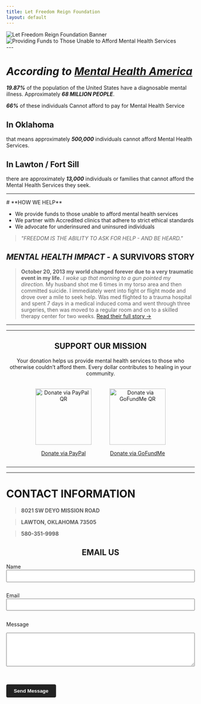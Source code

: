 ```yaml
---
title: Let Freedom Reign Foundation
layout: default
---
```

<!-- TOP -->
<div id="top"></div>

<div class="hero-container">
  <img id="hero-banner" src="/lfrf-mock/assets/graphics/hero-banner/lfrf-hero-banner-key.png" alt="Let Freedom Reign Foundation Banner" class="hero-banner" />
</div>

<div class="sub-banner-container">
  <img src="/lfrf-mock/assets/graphics/sub-banner/lfrf-sub-banner.png" alt="Providing Funds to Those Unable to Afford Mental Health Services" class="sub-banner" />
</div>
---

# ***According to [Mental Health America](https://mhanational.org/resources/quick-facts-and-statistics-about-mental-health/)***
 
 ***19.87%*** of the population of the United States have a diagnosable mental illness. Approximately ***68 MILLION PEOPLE***.

***66%*** of these individuals Cannot afford to pay for Mental Health Service

## **In Oklahoma**
that means approximately ***500,000*** individuals cannot afford Mental Health Services.

## **In Lawton / Fort Sill**
there are approximately ***13,000*** individuals or families that cannot afford the Mental Health Services they seek.

---
<!-- About Section -->
<div id="about"></div>
# **HOW WE HELP**

- We provide funds to those unable to afford mental health services
- We partner with Accredited clinics that adhere to strict ethical standards 
- We advocate for underinsured and uninsured individuals  

> *"FREEDOM IS THE ABILITY TO ASK FOR HELP - AND BE HEARD."*

## *MENTAL HEALTH IMPACT* - **A SURVIVORS STORY**
> **October 20, 2013 my world changed forever due to a very traumatic event in my life.** *I woke up that morning to a gun pointed my direction.* My husband shot me 6 times in my torso area and then committed suicide. I immediately went into fight or flight mode and drove over a mile to seek help. Was med flighted to a trauma hospital and spent 7 days in a medical induced coma and went through three surgeries, then was moved to a regular room and on to a skilled therapy center for two weeks.
> [Read their full story →](/lfrf-mock/impact-story/)

---
---
<!-- Donate Section -->
<a id="donate"></a>
<h2 style="text-align: center;">SUPPORT OUR MISSION</h2>

<p style="text-align: center; max-width: 600px; margin: 0 auto;">
  Your donation helps us provide mental health services to those who otherwise couldn’t afford them. Every dollar contributes to healing in your community.
</p>

<div style="display: flex; flex-wrap: wrap; justify-content: center; gap: 3rem; margin-top: 2rem;">

  <div class="qr-block" style="text-align: center;">
  <img src="/lfrf-mock/assets/graphics/qr/paypal-qr.png" alt="Donate via PayPal QR" width="150" />
  <p><a href="https://www.paypal.com/donate/?hosted_button_id=2W28XMRRM5CDW&source=qr" target="_blank">Donate via PayPal</a></p>
</div>

<div class="qr-block" style="text-align: center;">
  <img src="/lfrf-mock/assets/graphics/qr/gofundme-qr.png" alt="Donate via GoFundMe QR" width="150" />
  <p><a href="https://www.gofundme.com/f/support-mental-health-access-in-oklahoma/cl/s?lang=en_US&utm_campaign=fp_sharesheet&utm_medium=customer&utm_source=copy_link&attribution_id=sl%3Ade062269-2c73-44b4-8c86-f023a193d786" target="_blank">Donate via GoFundMe</a></p>
</div>

</div>

---
---
<!-- Contact Section -->
<a id="contact"></a>
# CONTACT INFORMATION

> **8021 SW DEYO MISSION ROAD**

> **LAWTON, OKLAHOMA 73505**

> **580-351-9998**

<h2 style="text-align: center;">EMAIL US</h2>

<form action="https://formspree.io/f/mvgazyzg" method="POST" style="max-width: 600px; margin: 0 auto;">
  <label for="name">Name</label><br/>
  <input type="text" id="name" name="name" required style="width: 100%; padding: 0.5em; margin-bottom: 1em;" />

  <label for="email">Email</label><br/>
  <input type="email" id="email" name="_replyto" required style="width: 100%; padding: 0.5em; margin-bottom: 1em;" />

  <label for="message">Message</label><br/>
  <textarea id="message" name="message" rows="5" required style="width: 100%; padding: 0.5em;"></textarea>

  <br/><br/>
  <button type="submit" style="padding: 0.75em 1.5em; background-color: #222; color: #fff; border: none; border-radius: 4px; font-weight: bold;">
    Send Message
  </button>
</form>


